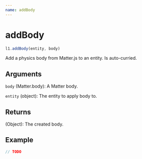 ```yaml
---
name: addBody
---
```


# addBody

```js
l1.addBody(entity, body)
```

Add a physics body from Matter.js to an entity. Is auto-curried.

## Arguments

`body` (Matter.body): A Matter body.

`entity` (object): The entity to apply body to.

## Returns

(Object): The created body.

## Example

```js
// TODO
```
